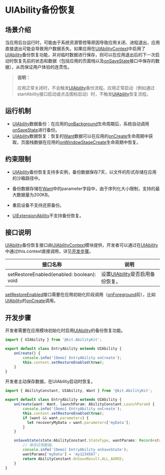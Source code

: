 # UIAbility备份恢复

<!--Kit: Ability Kit-->
<!--Subsystem: Ability-->
<!--Owner: @altay; @Luobniz21-->
<!--Designer: @altay-->
<!--Tester: @lixueqing513-->
<!--Adviser: @huipeizi-->

## 场景介绍

当应用后台运行时，可能由于系统资源管控等原因导致应用关闭、进程退出，应用直接退出可能会导致用户数据丢失。如果应用在[UIAbilityContext](../reference/apis-ability-kit/js-apis-inner-application-uiAbilityContext.md)中启用了[UIAbility](../reference/apis-ability-kit/js-apis-app-ability-uiAbility.md)备份恢复功能，并对临时数据进行保存，则可以在应用退出后的下一次启动时恢复先前的状态和数据（包括应用的页面栈以及[onSaveState](../reference/apis-ability-kit/js-apis-app-ability-uiAbility.md#onsavestate)接口中保存的数据），从而保证用户体验的连贯性。

> **说明：**
>
> 应用正常关闭时，不会触发[UIAbility](../reference/apis-ability-kit/js-apis-app-ability-uiAbility.md)备份流程。应用正常启动（例如通过startAbility接口启动或点击图标启动）时，不触发[UIAbility](../reference/apis-ability-kit/js-apis-app-ability-uiAbility.md)恢复流程。

## 运行机制
- [UIAbility](../reference/apis-ability-kit/js-apis-app-ability-uiAbility.md)数据备份：在应用的[onBackground](../reference/apis-ability-kit/js-apis-app-ability-uiAbility.md#onbackground)生命周期后，系统自动调用[onSaveState](../reference/apis-ability-kit/js-apis-app-ability-uiAbility.md#onsavestate)进行备份。
- [UIAbility](../reference/apis-ability-kit/js-apis-app-ability-uiAbility.md)数据恢复：恢复的[Want](../reference/apis-ability-kit/js-apis-app-ability-want.md)数据可以在应用的[onCreate](../reference/apis-ability-kit/js-apis-app-ability-uiAbility.md#oncreate)生命周期中获取，页面栈数据在应用的[onWindowStageCreate](../reference/apis-ability-kit/js-apis-app-ability-uiAbility.md#onwindowstagecreate)生命周期中恢复。

## 约束限制

- [UIAbility](../reference/apis-ability-kit/js-apis-app-ability-uiAbility.md)备份恢复支持多实例，备份数据保存7天，以文件的形式存储在应用的沙箱路径中。

- 备份数据存储在[Want](../reference/apis-ability-kit/js-apis-app-ability-want.md#want)中的parameter字段中，由于序列化大小限制，支持的最大数据量为200KB。

- 重启设备不支持还原备份。

- [UIExtensionAbility](../reference/apis-ability-kit/js-apis-app-ability-uiExtensionAbility.md)不支持备份恢复。

## 接口说明

[UIAbility](../reference/apis-ability-kit/js-apis-app-ability-uiAbility.md)备份恢复接口由[UIAbilityContext](../reference/apis-ability-kit/js-apis-inner-application-uiAbilityContext.md)模块提供，开发者可以通过在[UIAbility](../reference/apis-ability-kit/js-apis-app-ability-uiAbility.md)中通过this.context直接调用，详见[开发步骤](#开发步骤)。

| 接口名称                                                       | 说明                                                 |
| ------------------------------------------------------------ | ---------------------------------------------------- |
| setRestoreEnabled(enabled: boolean): void | 设置[UIAbility](../reference/apis-ability-kit/js-apis-app-ability-uiAbility.md)是否启用备份恢复。|

[setRestoreEnabled](../reference/apis-ability-kit/js-apis-inner-application-uiAbilityContext.md#setrestoreenabled14)接口需要在应用初始化阶段调用（[onForeground](../reference/apis-ability-kit/js-apis-app-ability-uiAbility.md#onforeground)前），比如[UIAbility](../reference/apis-ability-kit/js-apis-app-ability-uiAbility.md)的[onCreate](../reference/apis-ability-kit/js-apis-app-ability-uiAbility.md#oncreate)调用。


## 开发步骤

开发者需要在应用模块初始化时启用[UIAbility](../reference/apis-ability-kit/js-apis-app-ability-uiAbility.md)的备份恢复功能。

```ts
import { UIAbility } from '@kit.AbilityKit';

export default class EntryAbility extends UIAbility {
    onCreate() {
        console.info('[Demo] EntryAbility onCreate');
        this.context.setRestoreEnabled(true);
    }
}
```

开发者主动保存数据，在UIAbility启动时恢复。

```ts
import { AbilityConstant, UIAbility, Want } from '@kit.AbilityKit';

export default class EntryAbility extends UIAbility {
    onCreate(want: Want, launchParam: AbilityConstant.LaunchParam) {
        console.info('[Demo] EntryAbility onCreate');
        this.context.setRestoreEnabled(true);
        if (want && want.parameters) {
          let recoveryMyData = want.parameters['myData'];
        }
    }

    onSaveState(state:AbilityConstant.StateType, wantParams: Record<string, Object>) {
        // 保存应用数据。
        console.info('[Demo] EntryAbility onSaveState');
        wantParams['myData'] = 'my1234567';
        return AbilityConstant.OnSaveResult.ALL_AGREE;
    }
}
```